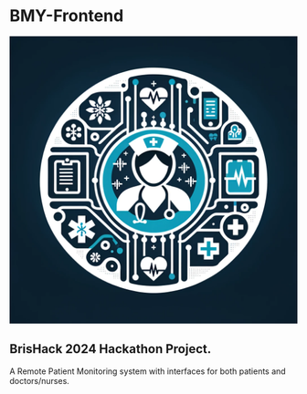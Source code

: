 # BMY-Frontend
![logo](image.webp)

## BrisHack 2024 Hackathon Project.
A Remote Patient Monitoring system with interfaces for both patients and doctors/nurses.

